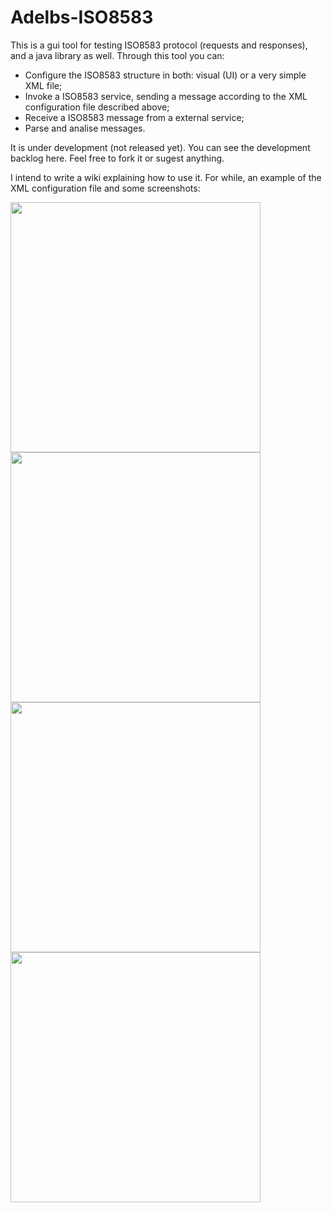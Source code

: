 # Adelbs-ISO8583
This is a gui tool for testing ISO8583 protocol (requests and responses), and a java library as well.
Through this tool you can:
* Configure the ISO8583 structure in both: visual (UI) or a very simple XML file;
* Invoke a ISO8583 service, sending a message according to the XML configuration file described above;
* Receive a ISO8583 message from a external service;
* Parse and analise messages.

It is under development (not released yet). You can see the development backlog here. Feel free to fork it or sugest anything.

I intend to write a wiki explaining how to use it. For while, an example of the XML configuration file and some screenshots:


<img src="https://raw.githubusercontent.com/adelbs/ISO8583/master/resources/img/snap01.png" width="400">
<img src="https://raw.githubusercontent.com/adelbs/ISO8583/master/resources/img/snap02.png" width="400">
<img src="https://raw.githubusercontent.com/adelbs/ISO8583/master/resources/img/snap03.png" width="400">
<img src="https://raw.githubusercontent.com/adelbs/ISO8583/master/resources/img/snap04.png" width="400">
